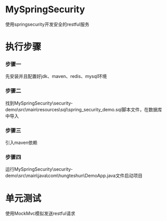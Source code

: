 # MySpringSecurity
使用springsecurity开发安全的restful服务
# 执行步骤
### 步骤一
先安装并且配置好jdk、maven、redis、mysql环境
### 步骤二
找到MySpringSecurity\security-demo\src\main\resources\sql\spring_security_demo.sql脚本文件，在数据库中导入
### 步骤三
引入maven依赖
### 步骤四
运行MySpringSecurity\security-demo\src\main\java\com\hungteshun\DemoApp.java文件启动项目
# 单元测试
使用MockMvc模拟发送restful请求
